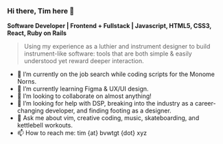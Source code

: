 ### Hi there, Tim here 👋
**Software Developer | Frontend + Fullstack | Javascript, HTML5, CSS3, React, Ruby on Rails**

> Using my experience as a luthier and instrument designer to build instrument-like software: tools that are both simple & easily understood yet reward deeper interaction.

- 🔭 I’m currently on the job search while coding scripts for the Monome Norns.
- 🌱 I’m currently learning Figma & UX/UI design.
- 👯 I’m looking to collaborate on almost anything!
- 🤔 I’m looking for help with DSP, breaking into the industry as a career-changing developer, and finding footing as a designer.
- 💬 Ask me about vim, creative coding, music, skateboarding, and kettlebell workouts.
- 📫 How to reach me: tim {at} bvwtgt {dot} xyz
